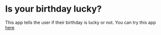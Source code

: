 # Is your birthday lucky?
This app tells the user if their birthday is lucky or not. You can try this app [here](https://luckybirthdayfromsumit.netlify.app/)
